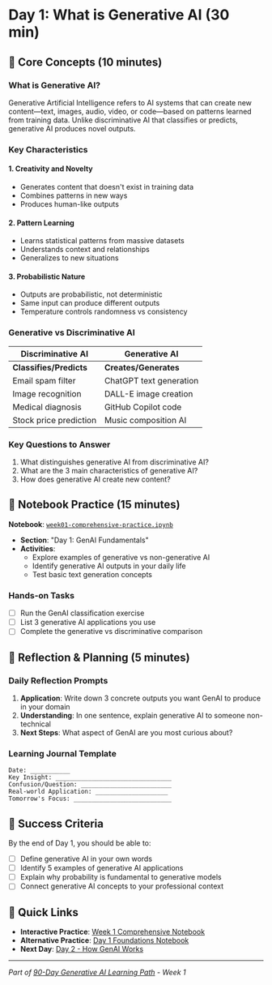 # Day 1: What is Generative AI (30 min)

## 📖 Core Concepts (10 minutes)

### What is Generative AI?

Generative Artificial Intelligence refers to AI systems that can create new content—text, images, audio, video, or code—based on patterns learned from training data. Unlike discriminative AI that classifies or predicts, generative AI produces novel outputs.

### Key Characteristics

#### 1. **Creativity and Novelty**

- Generates content that doesn't exist in training data
- Combines patterns in new ways  
- Produces human-like outputs

#### 2. **Pattern Learning**

- Learns statistical patterns from massive datasets
- Understands context and relationships
- Generalizes to new situations

#### 3. **Probabilistic Nature**

- Outputs are probabilistic, not deterministic
- Same input can produce different outputs
- Temperature controls randomness vs consistency

### Generative vs Discriminative AI

| Discriminative AI | Generative AI |
|------------------|---------------|
| **Classifies/Predicts** | **Creates/Generates** |
| Email spam filter | ChatGPT text generation |
| Image recognition | DALL-E image creation |
| Medical diagnosis | GitHub Copilot code |
| Stock price prediction | Music composition AI |

### Key Questions to Answer

1. What distinguishes generative AI from discriminative AI?
2. What are the 3 main characteristics of generative AI?
3. How does generative AI create new content?

## 🔬 Notebook Practice (15 minutes)

**Notebook**: [`week01-comprehensive-practice.ipynb`](../../../notebooks/weekly/week01/week01-comprehensive-practice.ipynb)

- **Section**: "Day 1: GenAI Fundamentals"
- **Activities**:
  - Explore examples of generative vs non-generative AI
  - Identify generative AI outputs in your daily life
  - Test basic text generation concepts

### Hands-on Tasks

- [ ] Run the GenAI classification exercise
- [ ] List 3 generative AI applications you use
- [ ] Complete the generative vs discriminative comparison

## 🤔 Reflection & Planning (5 minutes)

### Daily Reflection Prompts

1. **Application**: Write down 3 concrete outputs you want GenAI to produce in your domain
2. **Understanding**: In one sentence, explain generative AI to someone non-technical
3. **Next Steps**: What aspect of GenAI are you most curious about?

### Learning Journal Template

```text
Date: ___________
Key Insight: ________________________________
Confusion/Question: _________________________
Real-world Application: ____________________
Tomorrow's Focus: ___________________________
```

## 🎯 Success Criteria

By the end of Day 1, you should be able to:

- [ ] Define generative AI in your own words
- [ ] Identify 5 examples of generative AI applications
- [ ] Explain why probability is fundamental to generative models
- [ ] Connect generative AI concepts to your professional context

## 🔗 Quick Links

- **Interactive Practice**: [Week 1 Comprehensive Notebook](../../../notebooks/weekly/week01/week01-comprehensive-practice.ipynb)
- **Alternative Practice**: [Day 1 Foundations Notebook](../../../notebooks/weekly/week01/bonus-day01-foundations.ipynb)
- **Next Day**: [Day 2 - How GenAI Works](day02-genai-overview.md)

---
*Part of [90-Day Generative AI Learning Path](../../learning-path-90-days.md) - Week 1*
